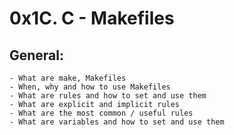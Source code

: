 # 0x1C. C - Makefiles

## General:
	- What are make, Makefiles
	- When, why and how to use Makefiles
	- What are rules and how to set and use them
	- What are explicit and implicit rules
	- What are the most common / useful rules
	- What are variables and how to set and use them
